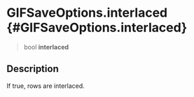 GIFSaveOptions.interlaced {#GIFSaveOptions.interlaced}
=========================

> bool **interlaced**

Description
-----------

If true, rows are interlaced.
